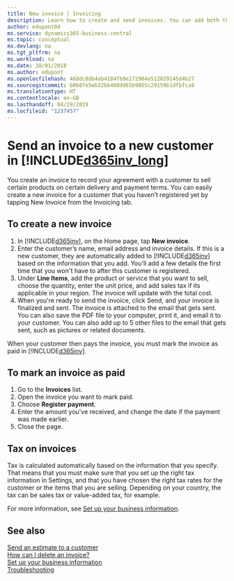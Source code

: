 ```yaml
---
title: New invoice | Invoicing
description: Learn how to create and send invoices. You can add both the customer and the product or service on the fly, or choose from a list.
author: edupont04
ms.service: dynamics365-business-central
ms.topic: conceptual
ms.devlang: na
ms.tgt_pltfrm: na
ms.workload: na
ms.date: 10/01/2018
ms.author: edupont
ms.openlocfilehash: 468dc8db4ab4184fb9e172904e512029145d4b27
ms.sourcegitcommit: 60b87e5eb32bb408dd65b9855c29159b1dfbfca8
ms.translationtype: HT
ms.contentlocale: en-GB
ms.lasthandoff: 04/29/2019
ms.locfileid: "1237457"
---
```

# <a name="send-an-invoice-to-a-new-customer-in-included365invlongincludesd365invlongmd"></a>Send an invoice to a new customer in [!INCLUDE[d365inv_long](includes/d365inv_long.md)]
You create an invoice to record your agreement with a customer to sell certain products on certain delivery and payment terms. You can easily create a new invoice for a customer that you haven’t registered yet by tapping New Invoice from the Invoicing tab.  

## <a name="to-create-a-new-invoice"></a>To create a new invoice
1. In [!INCLUDE[d365inv](includes/d365inv.md)], on the Home page, tap **New invoice**.
2. Enter the customer’s name, email address and invoice details. If this is a new customer, they are automatically added to [!INCLUDE[d365inv](includes/d365inv.md)] based on the information that you add. You'll add a few details the first time that you won't have to after this customer is registered.  
3. Under **Line Items**, add the product or service that you want to sell, choose the quantity, enter the unit price, and add sales tax if its applicable in your region. The invoice will update with the total cost.  
4. When you're ready to send the invoice, click Send, and your invoice is finalized and sent. The invoice is attached to the email that gets sent. You can also save the PDF file to your computer, print it, and email it to your customer. You can also add up to 5 other files to the email that gets sent, such as pictures or related documents.  

When your customer then pays the invoice, you must mark the invoice as paid in [!INCLUDE[d365inv](includes/d365inv.md)].

## <a name="to-mark-an-invoice-as-paid"></a>To mark an invoice as paid

1. Go to the **Invoices** list.  
2. Open the invoice you want to mark paid.  
3. Choose **Register payment**.  
4. Enter the amount you've received, and change the date if the payment was made earlier.  
5. Close the page.  

## <a name="tax-on-invoices"></a>Tax on invoices
Tax is calculated automatically based on the information that you specify. That means that you must make sure that you set up the right tax information in Settings, and that you have chosen the right tax rates for the customer or the items that you are selling. Depending on your country, the tax can be sales tax or value-added tax, for example.

For more information, see [Set up your business information](set-up-business-profile.md).

## <a name="see-also"></a>See also
[Send an estimate to a customer](send-estimate.md)  
[How can I delete an invoice?](about-troubleshooting.md#how-can-i-delete-an-invoice)  
[Set up your business information](set-up-business-profile.md)  
[Troubleshooting](about-troubleshooting.md)  
